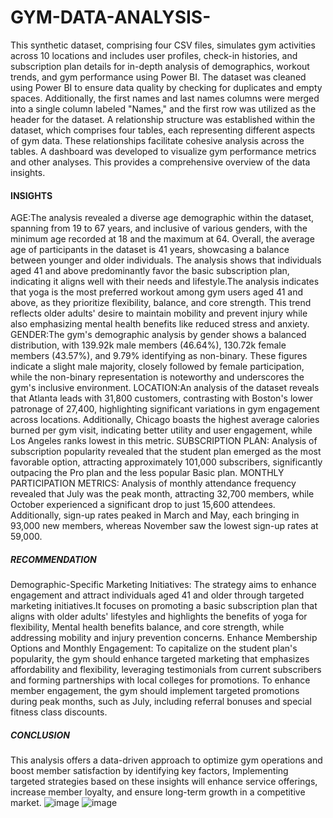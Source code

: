 # GYM-DATA-ANALYSIS-
This synthetic dataset, comprising four CSV files, simulates gym activities across 10 locations and includes user profiles, check-in histories, and subscription plan details for in-depth analysis of demographics, workout trends, and gym performance using Power BI.
The dataset was cleaned using Power BI to ensure data quality by checking for duplicates and empty spaces. Additionally, the first names and last names columns were merged into a single column labeled "Names," and the first row was utilized as the header for the dataset. A relationship structure was established within the dataset, which comprises four tables, each representing different aspects of gym data. These relationships facilitate cohesive analysis across the tables. A dashboard was developed to visualize gym performance metrics and other analyses. This provides a comprehensive overview of the data insights. 
#### INSIGHTS
AGE:The analysis revealed a diverse age demographic within the dataset, spanning from 19 to 67 years, and inclusive of various genders, with the minimum age recorded at 18 and the maximum at 64. Overall, the average age of participants in the dataset is 41 years, showcasing a balance between younger and older individuals. The analysis shows that individuals aged 41 and above predominantly favor the basic subscription plan, indicating it aligns well with their needs and lifestyle.The analysis indicates that yoga is the most preferred workout among gym users aged 41 and above, as they prioritize flexibility, balance, and core strength. This trend reflects older adults' desire to maintain mobility and prevent injury while also emphasizing mental health benefits like reduced stress and anxiety.
GENDER:The gym's demographic analysis by gender shows a balanced distribution, with 139.92k male members (46.64%), 130.72k female members (43.57%), and 9.79% identifying as non-binary. These figures indicate a slight male majority, closely followed by female participation, while the non-binary representation is noteworthy and underscores the gym's inclusive environment. 
LOCATION:An analysis of the dataset reveals that Atlanta leads with 31,800 customers, contrasting with Boston's lower patronage of 27,400, highlighting significant variations in gym engagement across locations. Additionally, Chicago boasts the highest average calories burned per gym visit, indicating better utility and user engagement, while Los Angeles ranks lowest in this metric.
SUBSCRIPTION PLAN: Analysis of subscription popularity revealed that the student plan emerged as the most favorable option, attracting approximately 101,000 subscribers, significantly outpacing the Pro plan and the less popular Basic plan. 
MONTHLY PARTICIPATION METRICS: Analysis of monthly attendance frequency revealed that July was the peak month, attracting 32,700 members, while October experienced a significant drop to just 15,600 attendees. Additionally, sign-up rates peaked in March and May, each bringing in 93,000 new members, whereas November saw the lowest sign-up rates at 59,000. 
##### RECOMMENDATION
Demographic-Specific Marketing Initiatives: The strategy aims to enhance engagement and attract individuals aged 41 and older through targeted marketing initiatives.It focuses on promoting a basic subscription plan that aligns with older adults' lifestyles and highlights the benefits of yoga for flexibility, Mental health benefits balance, and core strength, while addressing mobility and injury prevention concerns. 
Enhance Membership Options and Monthly Engagement: To capitalize on the student plan's popularity, the gym should enhance targeted marketing that emphasizes affordability and flexibility, leveraging testimonials from current subscribers and forming partnerships with local colleges for promotions. To enhance member engagement, the gym should implement targeted promotions during peak months, such as July, including referral bonuses and special fitness class discounts. 
##### CONCLUSION
This analysis offers a data-driven approach to optimize gym operations and boost member satisfaction by identifying key factors, Implementing targeted strategies based on these insights will enhance service offerings, increase member loyalty, and ensure long-term growth in a competitive market. 
![image](https://github.com/user-attachments/assets/38fdffef-011b-4098-b0be-39f20332cbbd)
![image](https://github.com/user-attachments/assets/63aa2ac1-8fc7-46f9-a713-f5da8da22801)

